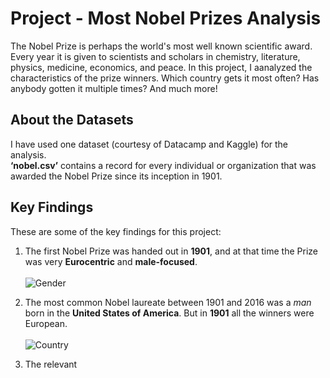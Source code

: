# Project - Most Nobel Prizes Analysis

The Nobel Prize is perhaps the world's most well known scientific award. Every year it is given to scientists and scholars in chemistry, literature, physics, medicine, economics, and peace. In this project, I aanalyzed the characteristics of the prize winners. Which country gets it most often? Has anybody gotten it multiple times? 
And much more! 


## About the Datasets

I have used one dataset (courtesy of Datacamp and Kaggle) for the analysis.  
**‘nobel.csv’** contains a record for every individual or organization that was awarded the Nobel Prize since its inception in 1901.

## Key Findings
These are some of the key findings for this project:

1. The first Nobel Prize was handed out in **1901**, and at that time the Prize was very **Eurocentric** and **male-focused**.
   <br> </br>
   ![Gender](https://user-images.githubusercontent.com/75243291/204132857-6841c3a9-a0d4-4a9d-a954-6d8b1fa0a5cc.PNG)

2. The most common Nobel laureate between 1901 and 2016 was a *man* born in the **United States of America**. But in **1901** all the winners were European.
   <br> </br>
   ![Country](https://user-images.githubusercontent.com/75243291/204132873-87c3de46-3a46-4235-920f-f42a550cd283.PNG)

3. The relevant
